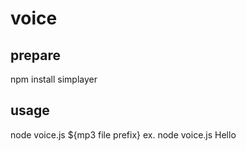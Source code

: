 # voice
## prepare
npm install simplayer

## usage
node voice.js ${mp3 file prefix}
ex. node voice.js Hello